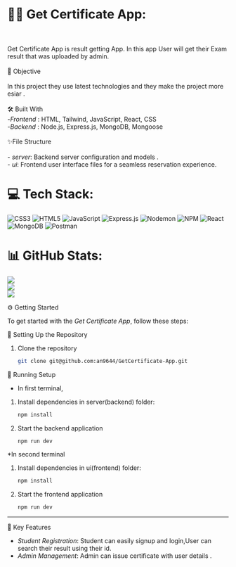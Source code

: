 # 💫🏅 Get Certificate App:
<br><br>Get Certificate App is result getting App. In this app User will get their Exam result that was uploaded by admin.<br><br> 🎯 Objective<br><br>In this project they use latest technologies and they make the project more esiar .<br><br> 🛠️ Built With<br>    -*Frontend* : HTML, Tailwind, JavaScript, React, CSS<br>    -*Backend* : Node.js, Express.js, MongoDB, Mongoose<br> <br>✨File Structure<br><br>  - *server*: Backend server configuration and models .<br>  - *ui*: Frontend user interface files for a seamless reservation experience.<br>


# 💻 Tech Stack:
![CSS3](https://img.shields.io/badge/css3-%231572B6.svg?style=for-the-badge&logo=css3&logoColor=white) ![HTML5](https://img.shields.io/badge/html5-%23E34F26.svg?style=for-the-badge&logo=html5&logoColor=white) ![JavaScript](https://img.shields.io/badge/javascript-%23323330.svg?style=for-the-badge&logo=javascript&logoColor=%23F7DF1E) ![Express.js](https://img.shields.io/badge/express.js-%23404d59.svg?style=for-the-badge&logo=express&logoColor=%2361DAFB) ![Nodemon](https://img.shields.io/badge/NODEMON-%23323330.svg?style=for-the-badge&logo=nodemon&logoColor=%BBDEAD) ![NPM](https://img.shields.io/badge/NPM-%23CB3837.svg?style=for-the-badge&logo=npm&logoColor=white) ![React](https://img.shields.io/badge/react-%2320232a.svg?style=for-the-badge&logo=react&logoColor=%2361DAFB) ![MongoDB](https://img.shields.io/badge/MongoDB-%234ea94b.svg?style=for-the-badge&logo=mongodb&logoColor=white) ![Postman](https://img.shields.io/badge/Postman-FF6C37?style=for-the-badge&logo=postman&logoColor=white)
# 📊 GitHub Stats:
![](https://github-readme-stats.vercel.app/api?username=an9644&theme=dark&hide_border=true&include_all_commits=false&count_private=false)<br/>
![](https://github-readme-streak-stats.herokuapp.com/?user=an9644&theme=dark&hide_border=true)<br/>
![](https://github-readme-stats.vercel.app/api/top-langs/?username=an9644&theme=dark&hide_border=true&include_all_commits=false&count_private=false&layout=compact)



⚙️ Getting Started

To get started with the *Get Certificate App*, follow these steps:

 🚀 Setting Up the Repository

   1. Clone the repository
      
      ```bash
      git clone git@github.com:an9644/GetCertificate-App.git
      ```
🔧 Running Setup
 
   * In first terminal,
   
   1. Install dependencies in server(backend) folder:
      
      ``` bash
      npm install
      ```
   
   3. Start the backend application
      
      ``` bash
      npm run dev
      ```
    
   *In second terminal
        
   1. Install dependencies in ui(frontend) folder:
      
      ```bash
      npm install
      ```
      
   3. Start the frontend application
      
      ``` bash
      npm run dev
      ```
   ---
      
 🔑 Key Features

- *Student Registration*: Student can easily signup and login,User can search their result using their id.
- *Admin Management*: Admin can issue certificate with user details .
